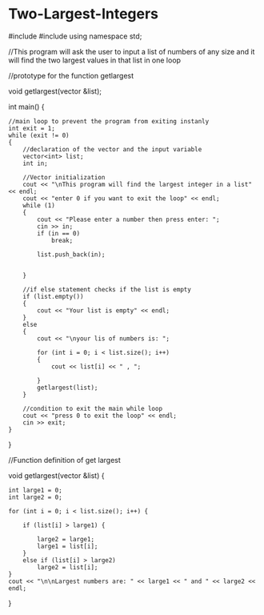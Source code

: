 # Two-Largest-Integers

#include <iostream>
#include <vector>
using namespace std;

//This program will ask the user to input a list of numbers of any size and it will find the two largest values in that list in one loop 

//prototype for the function getlargest

void getlargest(vector<int> &list);

int main() {

	//main loop to prevent the program from exiting instanly
	int exit = 1;
	while (exit != 0)
	{
		//declaration of the vector and the input variable
		vector<int> list;
		int in;

		//Vector initialization
		cout << "\nThis program will find the largest integer in a list" << endl;
		cout << "enter 0 if you want to exit the loop" << endl;
		while (1)
		{
			cout << "Please enter a number then press enter: ";
			cin >> in;
			if (in == 0)
				break;

			list.push_back(in);


		}

		//if else statement checks if the list is empty
		if (list.empty())
		{
			cout << "Your list is empty" << endl;
		}
		else
		{
			cout << "\nyour lis of numbers is: ";

			for (int i = 0; i < list.size(); i++)
			{
				cout << list[i] << " , ";
				
			}
			getlargest(list);
		}

		//condition to exit the main while loop
		cout << "press 0 to exit the loop" << endl;
		cin >> exit;
	}
}


//Function definition of get largest

void getlargest(vector<int> &list) {

	int large1 = 0;
	int large2 = 0;

	for (int i = 0; i < list.size(); i++) {

		if (list[i] > large1) {

			large2 = large1;
			large1 = list[i];
		}
		else if (list[i] > large2)
			large2 = list[i];
	}
	cout << "\n\nLargest numbers are: " << large1 << " and " << large2 << endl;
}
